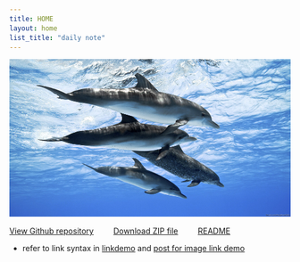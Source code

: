```yaml
---
title: HOME
layout: home
list_title: "daily note"
---
```


<p align=center>
<img width=600 style="float:none" src="./assets/images/dophin.jpg" /></p>

[View Github repository](https://github.com/jeffatoptics/jeff-minima)  &nbsp; &nbsp; &nbsp; &nbsp; [Download ZIP file](https://github.com/jeffatoptics/jeff-minima/archive/refs/heads/master.zip) &nbsp; &nbsp; &nbsp; &nbsp; [README](README.md)

- refer to link syntax in [linkdemo](linkdemo.md) and [post for image link demo](./_posts/2022-03-27-this-post-for-image-link-demo.md)

<!-- <ul>
  {% for post in site.posts %}
    <li>
      <a href="{{ site.baseurl }}{{ post.url }}">{{ post.title }}</a>
      {{ post.excerpt }}
    </li>
  {% endfor %}
</ul>  -->